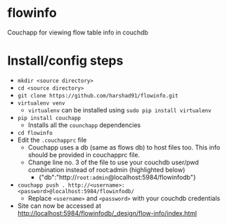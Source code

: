 # flowinfo
Couchapp for viewing flow table info in couchdb 

# Install/config steps
* `mkdir <source directory>`
* `cd <source directory>`
* `git clone https://github.com/harshad91/flowinfo.git`
* `virtualenv venv`
  * `virtualenv` can be installed using `sudo pip install virtualenv`
* `pip install couchapp`
  * Installs all the `counchapp` dependencies
* `cd flowinfo`
* Edit the `.couchapprc` file
  * Couchapp uses a db (same as flows db) to host files too. This info should be provided in couchapprc file.
  * Change line no. 3 of the file to use your couchdb user/pwd combination instead of root:admin (highlighted below)
    * {"db":"http://`root:admin`@localhost:5984/flowinfodb"}
* `couchapp push . http://<username>:<password>@localhost:5984/flowinfodb/`
  * Replace `<username>` and `<password>` with your couchdb credentials
* Site can now be accessed at <http://localhost:5984/flowinfodb/_design/flow-info/index.html>

